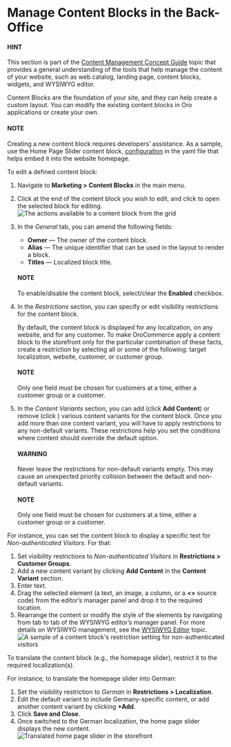 <!-- begin -->

# Manage Content Blocks in the Back-Office

#### HINT
This section is part of the [Content Management Concept Guide](../../../concept-guides/content-management/index.md#concept-guide-content-management) topic that provides a general understanding of the tools that help manage the content of your website, such as web catalog, landing page, content blocks, widgets, and WYSIWYG editor.

Content Blocks are the foundation of your site, and they can help create a custom layout. You can modify the existing content blocks in Oro applications or create your own.

#### NOTE
Creating a new content block requires developers’ assistance. As a sample, use the Home Page Slider content block, <a href="https://github.com/oroinc/orocommerce/blob/master/src/Oro/Bundle/CMSBundle/Resources/views/layouts/default/oro_frontend_root/home_page_slider.yml" target="_blank">configuration</a> in the yaml file that helps embed it into the website homepage.

To edit a defined content block:

1. Navigate to **Marketing > Content Blocks** in the main menu.
2. Click <i class="fa fa-ellipsis-h fa-lg" aria-hidden="true"></i> at the end of the content block you wish to edit, and click <i class="fa fa-edit fa-lg" aria-hidden="true"></i> to open the selected block for editing.
   ![The actions available to a content block from the grid](user/img/marketing/content_blocks/ContentBlocks.png)
3. In the *General* tab, you can amend the following fields:
   * **Owner** — The owner of the content block.
   * **Alias** — The unique identifier that can be used in the layout to render a block.
   * **Titles** — Localized block title.

   #### NOTE
   To enable/disable the content block, select/clear the **Enabled** checkbox.
4. In the *Restrictions* section, you can specify or edit visibility restrictions for the content block.

   By default, the content block is displayed for any localization, on any website, and for any customer.
   To make OroCommerce apply a content block to the storefront only for the particular combination of these facts, create a restriction by selecting all or some of the following: target localization, website, customer, or customer group.

   #### NOTE
   Only one field must be chosen for customers at a time, either a customer group or a customer.
5. In the *Content Variants* section, you can add (click **Add Content**) or remove (click <i class="fa fa-times fa-lg" aria-hidden="true"></i>) various content variants for the content block. Once you add more than one content variant, you will have to apply restrictions to any non-default variants. These restrictions help you set the conditions where content should override the default option.

   #### WARNING
   Never leave the restrictions for non-default variants empty. This may cause an unexpected priority collision between the default and non-default variants.

   #### NOTE
   Only one field must be chosen for customers at a time, either a customer group or a customer.

For instance, you can set the content block to display a specific text for *Non-authenticated Visitors*. For that:

1. Set visibility restrictions to *Non-authenticated Visitors* in **Restrictions > Customer Groups**.
2. Add a new content variant by clicking **Add Content** in the **Content Variant** section.
3. Enter text.
4. Drag the selected element (a text, an image, a column, or a **<>** source code) from the editor’s manager panel and drop it to the required location.
5. Rearrange the content or modify the style of the elements by navigating from tab to tab of the WYSIWYG editor’s manager panel. For more details on WYSIWYG management, see the [WYSIWYG Editor](../../../concept-guides/content-management/wysiwyg.md#getting-started-wysiwyg-editor-field) topic.
   ![A sample of a content block's restriction setting for non-authenticated visitors](user/img/marketing/content_blocks/ContentBlocksSample.png)

<a id="user-guide-landing-pages-marketing-content-blocks-translation"></a>

To translate the content block (e.g., the homepage slider), restrict it to the required localization(s).

For instance, to translate the homepage slider into German:

1. Set the visibility restriction to *German* in **Restrictions > Localization**.
2. Edit the default variant to include Germany-specific content, or add another content variant by clicking **+Add**.
3. Click **Save and Close**.
4. Once switched to the German localization, the home page slider displays the new content.
   ![Translated home page slider in the storefront](user/img/marketing/content_blocks/translated_slider_front.png)

<!-- finish -->
<!-- fa-bars = fa-navicon -->
<!-- Ic Tiles is used as Set As Default in saved views, and as tiles in display layout options -->
<!-- IcPencil refers to Rename in Commerce and Inline Editing in CRM -->
<!-- Check mark in the square. -->
<!-- SortDesc is also used as drop-down arrow -->
<!-- A -->
<!-- B -->
<!-- C -->
<!-- D -->
<!-- E -->
<!-- F -->
<!-- G -->
<!-- H -->
<!-- I -->
<!-- L -->
<!-- M -->
<!-- P -->
<!-- R -->
<!-- S -->
<!-- T -->
<!-- U -->
<!-- Z -->
